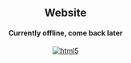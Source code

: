 <div align="center">

## Website
#### Currently offline, come back later

[![html5](https://img.shields.io/badge/html5-e34f26.svg?style=for-the-badge&logoColor=white&logo=html5)]()
 


</div>
